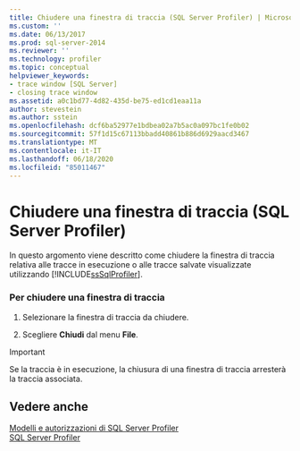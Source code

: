 ```yaml
---
title: Chiudere una finestra di traccia (SQL Server Profiler) | Microsoft Docs
ms.custom: ''
ms.date: 06/13/2017
ms.prod: sql-server-2014
ms.reviewer: ''
ms.technology: profiler
ms.topic: conceptual
helpviewer_keywords:
- trace window [SQL Server]
- closing trace window
ms.assetid: a0c1bd77-4d82-435d-be75-ed1cd1eaa11a
author: stevestein
ms.author: sstein
ms.openlocfilehash: dcf6ba52977e1bdbea02a7b5ac0a097bc1fe0b02
ms.sourcegitcommit: 57f1d15c67113bbadd40861b886d6929aacd3467
ms.translationtype: MT
ms.contentlocale: it-IT
ms.lasthandoff: 06/18/2020
ms.locfileid: "85011467"
---
```

# <a name="close-a-trace-window-sql-server-profiler"></a>Chiudere una finestra di traccia (SQL Server Profiler)
  In questo argomento viene descritto come chiudere la finestra di traccia relativa alle tracce in esecuzione o alle tracce salvate visualizzate utilizzando [!INCLUDE[ssSqlProfiler](../../includes/sssqlprofiler-md.md)].  
  
### <a name="to-close-a-trace-window"></a>Per chiudere una finestra di traccia  
  
1.  Selezionare la finestra di traccia da chiudere.  
  
2.  Scegliere **Chiudi** dal menu **File**.  
  
> [!IMPORTANT]  
>  Se la traccia è in esecuzione, la chiusura di una finestra di traccia arresterà la traccia associata.  
  
## <a name="see-also"></a>Vedere anche  
 [Modelli e autorizzazioni di SQL Server Profiler](sql-server-profiler-templates-and-permissions.md)   
 [SQL Server Profiler](sql-server-profiler.md)  
  
  
